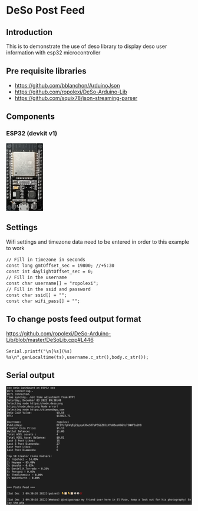 # DeSo Post Feed

## Introduction
This is to demonstrate the use of deso library to display deso user information with esp32 microcontroller 

## Pre requisite libraries
- https://github.com/bblanchon/ArduinoJson
- https://github.com/ropolexi/DeSo-Arduino-Lib
- https://github.com/squix78/json-streaming-parser


## Components
### ESP32 (devkit v1)

<img src="img/esp32.jpg" width="100"/>

## Settings

Wifi settings and timezone data need to be entered in order to this example to work

```
// Fill in timezone in seconds
const long gmtOffset_sec = 19800; //+5:30
const int daylightOffset_sec = 0;
// Fill in the username
const char username[] = "ropolexi";
// Fill in the ssid and password
const char ssid[] = "";
const char wifi_pass[] = "";
```

## To change posts feed output format

https://github.com/ropolexi/DeSo-Arduino-Lib/blob/master/DeSoLib.cpp#L446
```
Serial.printf("\n[%s](%s) %s\n",genLocaltime(ts),username.c_str(),body.c_str());
```
## Serial output
![Schematic](img/log.png)

